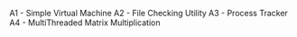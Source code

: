 A1 - Simple Virtual Machine
A2 - File Checking Utility
A3 - Process Tracker
A4 - MultiThreaded Matrix Multiplication
